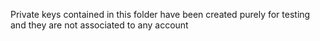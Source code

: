 Private keys contained in this folder have been created purely for testing and they are not associated to any account